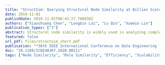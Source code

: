 ```yaml
---
title: "StructSim: Querying Structural Node Similarity at Billion Scale"
date: 2019-11-01
publishDate: 2019-11-01T00:43:27.786038Z
authors: ["Xiaoshuang Chen", "Longbin Lai", "Lu Qin", "Xuemin Lin"]
publication_types: ["1"]
abstract: Structural node similarity is widely used in analyzing complex networks. As one of the structural node similarity metrics, role similarity has the good merit of indicating automorphism (isomorphism). Existing algorithms to compute role similarity (e.g., RoleSim and NED) suffer from severe performance bottlenecks, and thus cannot handle large real-world graphs. In this paper, we propose a new framework StructSim to compute nodes' role similarity. Under this framework, we prove that StructSim is guaranteed to be an admissible role similarity metric based on the maximum matching. While maximum matching is too costly to scale, we then devise the BinCount matching to speed up the computation. BinCount-based StructSim admits a precomputed index to query one single pair in $O(k\log D)$ time, where $k$ is a small user-defined parameter and $D$ is the maximum node degree. Extensive empirical studies show that StructSim is significantly faster than existing works for computing structural node similarities on the real-world graphs, with comparable effectiveness.
featured: false
url_pdf: files/structsim_short.pdf
publication: "*36th IEEE International Conference on Data Engineering (short)*"
doi: "10.1109/ICDE48307.2020.00211"
tags: ["Node Similarity", "Role Similarity", "Efficiency", "Scalability"]
---
```


